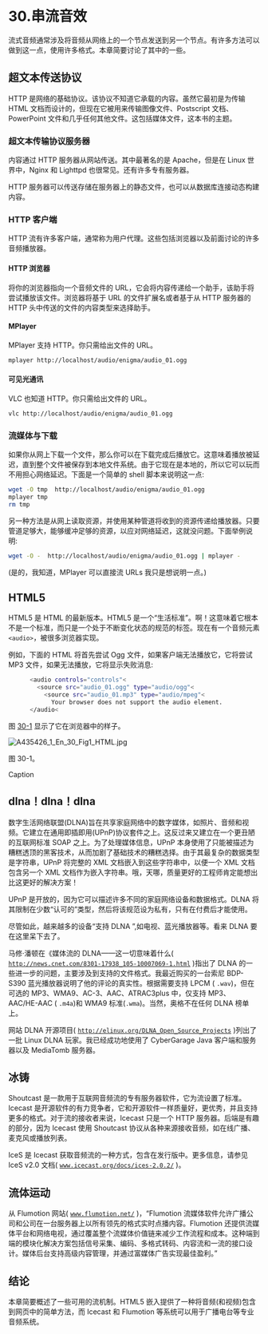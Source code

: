 # 30.串流音效

流式音频通常涉及将音频从网络上的一个节点发送到另一个节点。有许多方法可以做到这一点，使用许多格式。本章简要讨论了其中的一些。

## 超文本传送协议

HTTP 是网络的基础协议。该协议不知道它承载的内容。虽然它最初是为传输 HTML 文档而设计的，但现在它被用来传输图像文件、Postscript 文档、PowerPoint 文件和几乎任何其他文件。这包括媒体文件，这本书的主题。

### 超文本传输协议服务器

内容通过 HTTP 服务器从网站传送。其中最著名的是 Apache，但是在 Linux 世界中，Nginx 和 Lighttpd 也很常见。还有许多专有服务器。

HTTP 服务器可以传送存储在服务器上的静态文件，也可以从数据库连接动态构建内容。

### HTTP 客户端

HTTP 流有许多客户端，通常称为用户代理。这些包括浏览器以及前面讨论的许多音频播放器。

#### HTTP 浏览器

将你的浏览器指向一个音频文件的 URL，它会将内容传递给一个助手，该助手将尝试播放该文件。浏览器将基于 URL 的文件扩展名或者基于从 HTTP 服务器的 HTTP 头中传送的文件的内容类型来选择助手。

#### MPlayer

MPlayer 支持 HTTP。你只需给出文件的 URL。

```sh
mplayer http://localhost/audio/enigma/audio_01.ogg

```

#### 可见光通讯

VLC 也知道 HTTP。你只需给出文件的 URL。

```sh
vlc http://localhost/audio/enigma/audio_01.ogg

```

### 流媒体与下载

如果你从网上下载一个文件，那么你可以在下载完成后播放它。这意味着播放被延迟，直到整个文件被保存到本地文件系统。由于它现在是本地的，所以它可以玩而不用担心网络延迟。下面是一个简单的 shell 脚本来说明这一点:

```sh
wget -O tmp  http://localhost/audio/enigma/audio_01.ogg
mplayer tmp
rm tmp

```

另一种方法是从网上读取资源，并使用某种管道将收到的资源传递给播放器。只要管道足够大，能够缓冲足够的资源，以应对网络延迟，这就没问题。下面举例说明:

```sh
wget -O -  http://localhost/audio/enigma/audio_01.ogg | mplayer -

```

(是的，我知道，MPlayer 可以直接流 URLs 我只是想说明一点。)

## HTML5

HTML5 是 HTML 的最新版本。HTML5 是一个“生活标准”。啊！这意味着它根本不是一个标准，而只是一个处于不断变化状态的规范的标签。现在有一个音频元素`<audio>`，被很多浏览器实现。

例如，下面的 HTML 将首先尝试 Ogg 文件，如果客户端无法播放它，它将尝试 MP3 文件，如果无法播放，它将显示失败消息:

```sh
      <audio controls="controls"<
        <source src="audio_01.ogg" type="audio/ogg"<
          <source src="audio_01.mp3" type="audio/mpeg"<
            Your browser does not support the audio element.
      </audio<

```

图 [30-1](#Fig1) 显示了它在浏览器中的样子。

![A435426_1_En_30_Fig1_HTML.jpg](A435426_1_En_30_Fig1_HTML.jpg)

图 30-1。

Caption

## dlna！dlna！dlna

数字生活网络联盟(DLNA)旨在共享家庭网络中的数字媒体，如照片、音频和视频。它建立在通用即插即用(UPnP)协议套件之上。这反过来又建立在一个更丑陋的互联网标准 SOAP 之上。为了处理媒体信息，UPnP 本身使用了只能被描述为糟糕透顶的黑客技术，从而加剧了基础技术的糟糕选择。由于其最复杂的数据类型是字符串，UPnP 将完整的 XML 文档嵌入到这些字符串中，以便一个 XML 文档包含另一个 XML 文档作为嵌入字符串。哦，天哪，质量更好的工程师肯定能想出比这更好的解决方案！

UPnP 是开放的，因为它可以描述许多不同的家庭网络设备和数据格式。DLNA 将其限制在少数“认可的”类型，然后将该规范设为私有，只有在付费后才能使用。

尽管如此，越来越多的设备“支持 DLNA ”,如电视、蓝光播放器等。看来 DLNA 要在这里呆下去了。

马修·潘顿在《媒体流的 DLNA——这一切意味着什么( [`http://news.cnet.com/8301-17938_105-10007069-1.html`](http://news.cnet.com/8301-17938_105-10007069-1.html) )指出了 DLNA 的一些进一步的问题，主要涉及到支持的文件格式。我最近购买的一台索尼 BDP-S390 蓝光播放器说明了他的评论的真实性。根据需要支持 LPCM ( `.wav`)，但在可选的 MP3、WMA9、AC-3、AAC、ATRAC3plus 中，仅支持 MP3、AAC/HE-AAC ( `.m4a`)和 WMA9 标准(`.wma`)。当然，奥格不在任何 DLNA 榜单上。

网站 DLNA 开源项目( [`http://elinux.org/DLNA_Open_Source_Projects`](http://elinux.org/DLNA_Open_Source_Projects) )列出了一批 Linux DLNA 玩家。我已经成功地使用了 CyberGarage Java 客户端和服务器以及 MediaTomb 服务器。

## 冰铸

Shoutcast 是一款用于互联网音频流的专有服务器软件，它为流设置了标准。Icecast 是开源软件的有力竞争者，它和开源软件一样质量好，更优秀，并且支持更多的格式。对于流的接收者来说，Icecast 只是一个 HTTP 服务器。后端是有趣的部分，因为 Icecast 使用 Shoutcast 协议从各种来源接收音频，如在线广播、麦克风或播放列表。

IceS 是 Icecast 获取音频流的一种方式，包含在发行版中。更多信息，请参见 IceS v2.0 文档( [`www.icecast.org/docs/ices-2.0.2/`](http://www.icecast.org/docs/ices-2.0.2/) )。

## 流体运动

从 Flumotion 网站( [`www.flumotion.net/`](http://www.flumotion.net/) )，“Flumotion 流媒体软件允许广播公司和公司在一台服务器上以所有领先的格式实时点播内容。Flumotion 还提供流媒体平台和网络电视，通过覆盖整个流媒体价值链来减少工作流程和成本。这种端到端的模块化解决方案包括信号采集、编码、多格式转码、内容流和一流的接口设计。媒体后台支持高级内容管理，并通过富媒体广告实现最佳盈利。”

## 结论

本章简要概述了一些可用的流机制。HTML5 嵌入提供了一种将音频(和视频)包含到网页中的简单方法，而 Icecast 和 Flumotion 等系统可以用于广播电台等专业音频系统。